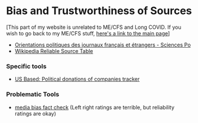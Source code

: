 # Bias and Trustworthiness of Sources

[This part of my website is unrelated to ME/CFS and Long COVID. If you wish to go back to my ME/CFS stuff, [here's a link to the main page](https://me-cfs.github.io/)]

* [Orientations politiques des journaux français et étrangers - Sciences Po](https://www.integrersciencespo.fr/orientations-politiques-de-la-presse-etrangere-et-francaise/comment-page-3)
* [Wikipedia Reliable Source Table](https://en.wikipedia.org/wiki/Wikipedia:Reliable_sources/Perennial_sources)
### Specific tools
* [US Based: Political donations of companies tracker](https://www.goodsuniteus.com)

### Problematic Tools
* [media bias fact check](https://mediabiasfactcheck.com/filtered-search/) (Left right ratings are terrible, but reliability ratings are okay)